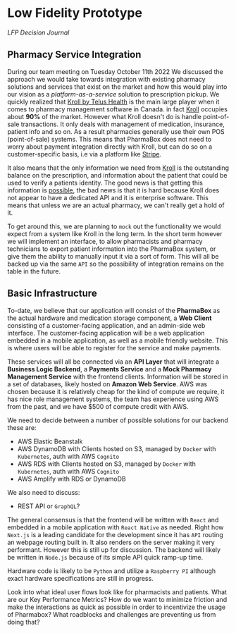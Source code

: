 # Low Fidelity Prototype

_LFP Decision Journal_

## Pharmacy Service Integration

During our team meeting on Tuesday October 11th 2022 We discussed the approach we would take towards integration with existing pharmacy solutions and services that exist on the market and how this would play into our vision as a _platform-as-a-service_ solution to prescription pickup. We quickly realized that [Kroll by Telus Health](https://www.telus.com/en/health/health-professionals/pharmacies/kroll) is the main large player when it comes to pharmacy management software in Canada. in fact [Kroll](https://www.telus.com/en/health/health-professionals/pharmacies/kroll) occupies about **90%** of the market. However what Kroll doesn't do is handle point-of-sale transactions. It only deals with management of medication, insurance, patient info and so on. As a result pharmacies generally use their own POS (point-of-sale) systems. This means that PharmaBox does not need to worry about payment integration directly with Kroll, but can do so on a customer-specific basis, i.e via a platform like [Stripe](https://stripe.com/en-ca).

It also means that the only information we need from [Kroll](https://www.telus.com/en/health/health-professionals/pharmacies/kroll) is the outstanding balance on the prescription, and information about the patient that could be used to verify a patients identity. The good news is that getting this information is [possible](https://www.syscreations.ca/blog/kroll-patient-data/), the bad news is that it is hard because Kroll does not appear to have a dedicated API and it is enterprise software. This means that unless we are an actual pharmacy, we can't really get a hold of it.

To get around this, we are planning to `mock` out the functionality we would expect from a system like Kroll in the long term. In the short term however we will implement an interface, to allow pharmacists and pharmacy technicians to export patient information into the PharmaBox system, or give them the ability to manually input it via a sort of form. This will all be backed up via the same `API` so the possibility of integration remains on the table in the future.

## Basic Infrastructure

To-date, we believe that our application will consist of the **PharmaBox** as the actual hardware and medication storage component, a **Web Client** consisting of a customer-facing application, and an admin-side web interface. The customer-facing application will be a web application embedded in a mobile application, as well as a mobile friendly website. This is where users will be able to register for the service and make payments.

These services will all be connected via an **API Layer** that will integrate a **Business Logic Backend**, a **Payments Service** and a **Mock Pharmacy Management Service** with the frontend clients. Information will be stored in a set of databases, likely hosted on **Amazon Web Service**. AWS was chosen because it is relatively cheap for the kind of compute we require, it has nice role management systems, the team has experience using AWS from the past, and we have $500 of compute credit with AWS.

We need to decide between a number of possible solutions for our backend these are:

- AWS Elastic Beanstalk
- AWS DynamoDB with Clients hosted on S3, managed by `Docker` with `Kubernetes`, auth with AWS `Cognito`
- AWS RDS with Clients hosted on S3, managed by `Docker` with `Kubernetes`, auth with AWS `Cognito`
- AWS Amplify with RDS or DynamoDB

We also need to discuss:

- REST API or `GraphQL`?

The general consensus is that the frontend will be written with `React` and embedded in a mobile application with `React Native` as needed. Right how `Next.js` is a leading candidate for the development since it has `API` routing an webpage routing built in. It also renders on the server making it very performant. However this is still up for discussion. The backend will likely be written in `Node.js` because of its simple API quick ramp-up time.

Hardware code is likely to be `Python` and utilize a `Raspberry PI` although exact hardware specifications are still in progress.

Look into what ideal user flows look like for pharmacists and patients. What are our Key Performance Metrics? How do we want to minimize friction and make the interactions as quick as possible in order to incentivize the usage of Pharmabox? What roadblocks and challenges are preventing us from doing that?
